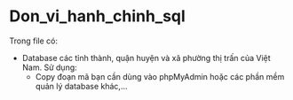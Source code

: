 # Don_vi_hanh_chinh_sql
Trong file có:
- Database các tỉnh thành, quận huyện và xã phường thị trấn của Việt Nam.
Sử dụng:
  - Copy đoạn mã bạn cần dùng vào phpMyAdmin hoặc các phần mềm quản lý database khác,...
